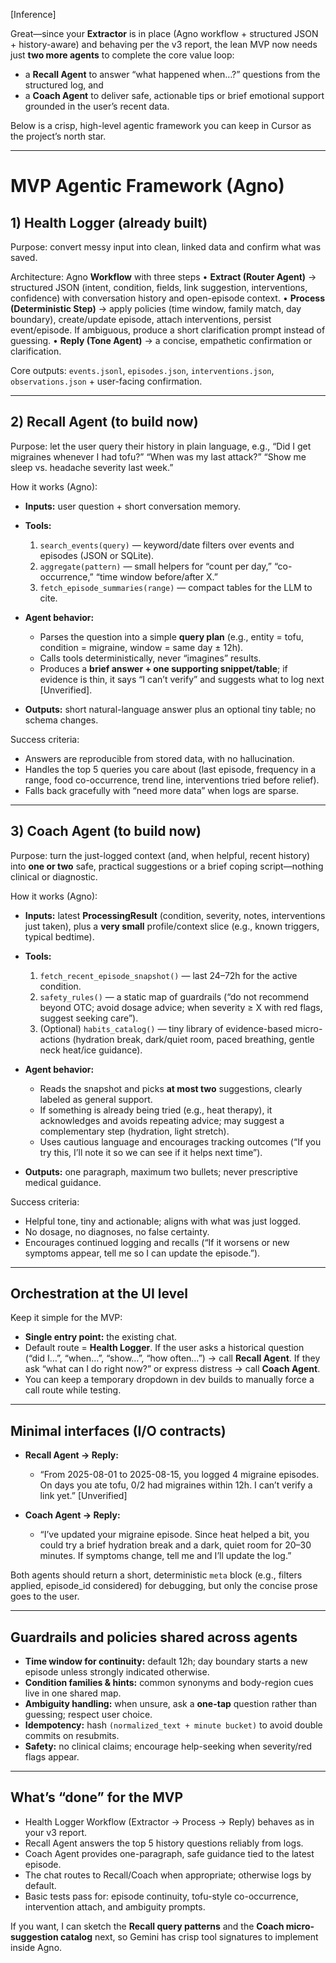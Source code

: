 \[Inference]

Great—since your **Extractor** is in place (Agno workflow + structured JSON + history-aware) and behaving per the v3 report, the lean MVP now needs just **two more agents** to complete the core value loop:

* a **Recall Agent** to answer “what happened when…?” questions from the structured log, and
* a **Coach Agent** to deliver safe, actionable tips or brief emotional support grounded in the user’s recent data.&#x20;

Below is a crisp, high-level agentic framework you can keep in Cursor as the project’s north star.

---

# MVP Agentic Framework (Agno)

## 1) Health Logger (already built)

Purpose: convert messy input into clean, linked data and confirm what was saved.

Architecture: Agno **Workflow** with three steps
• **Extract (Router Agent)** → structured JSON (intent, condition, fields, link suggestion, interventions, confidence) with conversation history and open-episode context.
• **Process (Deterministic Step)** → apply policies (time window, family match, day boundary), create/update episode, attach interventions, persist event/episode. If ambiguous, produce a short clarification prompt instead of guessing.
• **Reply (Tone Agent)** → a concise, empathetic confirmation or clarification.&#x20;

Core outputs: `events.jsonl`, `episodes.json`, `interventions.json`, `observations.json` + user-facing confirmation.&#x20;

---

## 2) Recall Agent (to build now)

Purpose: let the user query their history in plain language, e.g., “Did I get migraines whenever I had tofu?” “When was my last attack?” “Show me sleep vs. headache severity last week.”

How it works (Agno):

* **Inputs:** user question + short conversation memory.
* **Tools:**

  1. `search_events(query)` — keyword/date filters over events and episodes (JSON or SQLite).
  2. `aggregate(pattern)` — small helpers for “count per day,” “co-occurrence,” “time window before/after X.”
  3. `fetch_episode_summaries(range)` — compact tables for the LLM to cite.
* **Agent behavior:**

  * Parses the question into a simple **query plan** (e.g., entity = tofu, condition = migraine, window = same day ± 12h).
  * Calls tools deterministically, never “imagines” results.
  * Produces a **brief answer + one supporting snippet/table**; if evidence is thin, it says “I can’t verify” and suggests what to log next \[Unverified].
* **Outputs:** short natural-language answer plus an optional tiny table; no schema changes.

Success criteria:

* Answers are reproducible from stored data, with no hallucination.
* Handles the top 5 queries you care about (last episode, frequency in a range, food co-occurrence, trend line, interventions tried before relief).
* Falls back gracefully with “need more data” when logs are sparse.

---

## 3) Coach Agent (to build now)

Purpose: turn the just-logged context (and, when helpful, recent history) into **one or two** safe, practical suggestions or a brief coping script—nothing clinical or diagnostic.

How it works (Agno):

* **Inputs:** latest **ProcessingResult** (condition, severity, notes, interventions just taken), plus a **very small** profile/context slice (e.g., known triggers, typical bedtime).
* **Tools:**

  1. `fetch_recent_episode_snapshot()` — last 24–72h for the active condition.
  2. `safety_rules()` — a static map of guardrails (“do not recommend beyond OTC; avoid dosage advice; when severity ≥ X with red flags, suggest seeking care”).
  3. (Optional) `habits_catalog()` — tiny library of evidence-based micro-actions (hydration break, dark/quiet room, paced breathing, gentle neck heat/ice guidance).
* **Agent behavior:**

  * Reads the snapshot and picks **at most two** suggestions, clearly labeled as general support.
  * If something is already being tried (e.g., heat therapy), it acknowledges and avoids repeating advice; may suggest a complementary step (hydration, light stretch).
  * Uses cautious language and encourages tracking outcomes (“If you try this, I’ll note it so we can see if it helps next time”).
* **Outputs:** one paragraph, maximum two bullets; never prescriptive medical guidance.

Success criteria:

* Helpful tone, tiny and actionable; aligns with what was just logged.
* No dosage, no diagnoses, no false certainty.
* Encourages continued logging and recalls (“If it worsens or new symptoms appear, tell me so I can update the episode.”).

---

## Orchestration at the UI level

Keep it simple for the MVP:

* **Single entry point:** the existing chat.
* Default route = **Health Logger**. If the user asks a historical question (“did I…”, “when…”, “show…”, “how often…”) → call **Recall Agent**. If they ask “what can I do right now?” or express distress → call **Coach Agent**.
* You can keep a temporary dropdown in dev builds to manually force a call route while testing.

---

## Minimal interfaces (I/O contracts)

* **Recall Agent → Reply:**

  * “From 2025-08-01 to 2025-08-15, you logged 4 migraine episodes. On days you ate tofu, 0/2 had migraines within 12h. I can’t verify a link yet.” \[Unverified]

* **Coach Agent → Reply:**

  * “I’ve updated your migraine episode. Since heat helped a bit, you could try a brief hydration break and a dark, quiet room for 20–30 minutes. If symptoms change, tell me and I’ll update the log.”

Both agents should return a short, deterministic `meta` block (e.g., filters applied, episode\_id considered) for debugging, but only the concise prose goes to the user.

---

## Guardrails and policies shared across agents

* **Time window for continuity:** default 12h; day boundary starts a new episode unless strongly indicated otherwise.
* **Condition families & hints:** common synonyms and body-region cues live in one shared map.
* **Ambiguity handling:** when unsure, ask a **one-tap** question rather than guessing; respect user choice.
* **Idempotency:** hash `(normalized_text + minute bucket)` to avoid double commits on resubmits.
* **Safety:** no clinical claims; encourage help-seeking when severity/red flags appear.

---

## What’s “done” for the MVP

* Health Logger Workflow (Extractor → Process → Reply) behaves as in your v3 report.&#x20;
* Recall Agent answers the top 5 history questions reliably from logs.
* Coach Agent provides one-paragraph, safe guidance tied to the latest episode.
* The chat routes to Recall/Coach when appropriate; otherwise logs by default.
* Basic tests pass for: episode continuity, tofu-style co-occurrence, intervention attach, and ambiguity prompts.

If you want, I can sketch the **Recall query patterns** and the **Coach micro-suggestion catalog** next, so Gemini has crisp tool signatures to implement inside Agno.

